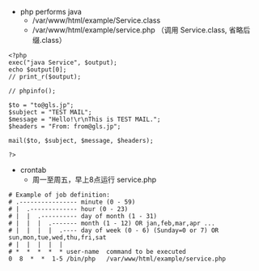 * php performs java
  * /var/www/html/example/Service.class
  * /var/www/html/example/service.php （调用 Service.class, 省略后缀.class）
``` 
<?php
exec("java Service", $output);
echo $output[0];
// print_r($output);

// phpinfo();

$to = "to@gls.jp";
$subject = "TEST MAIL";
$message = "Hello!\r\nThis is TEST MAIL.";
$headers = "From: from@gls.jp";

mail($to, $subject, $message, $headers);

?>
```

* crontab
  * 周一至周五，早上8点运行 service.php
```
# Example of job definition:
# .---------------- minute (0 - 59)
# |  .------------- hour (0 - 23)
# |  |  .---------- day of month (1 - 31)
# |  |  |  .------- month (1 - 12) OR jan,feb,mar,apr ...
# |  |  |  |  .---- day of week (0 - 6) (Sunday=0 or 7) OR sun,mon,tue,wed,thu,fri,sat
# |  |  |  |  |
# *  *  *  *  * user-name  command to be executed
0  8  *  *  1-5 /bin/php   /var/www/html/example/service.php
```
